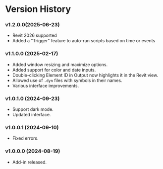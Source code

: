 # Version History

### v1.2.0.0(2025-06-23)&#x20;

* Revit 2026 supported
* Added a "Trigger" feature to auto-run scripts based on time or events

### v1.1.0.0 (2025-02-17)

* Added window resizing and maximize options.
* Added support for color and date inputs.
* Double-clicking Element ID in Output now highlights it in the Revit view.
* Allowed use of `.dyn` files with symbols in their names.
* Various interface improvements.

### v1.0.1.0 (2024-09-23)

* Support dark mode.
* Updated interface.

### v1.0.0.1 (2024-09-10)

* Fixed errors.

### v1.0.0.0 (2024-08-19)

* Add-in released.
